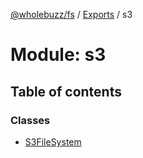 [@wholebuzz/fs](../README.md) / [Exports](../modules.md) / s3

# Module: s3

## Table of contents

### Classes

- [S3FileSystem](../classes/s3.s3filesystem.md)
